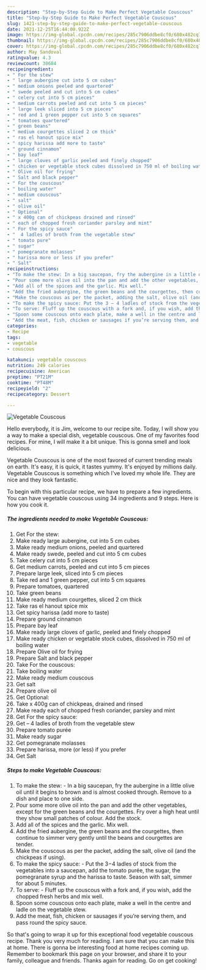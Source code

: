 ```yaml
---
description: "Step-by-Step Guide to Make Perfect Vegetable Couscous"
title: "Step-by-Step Guide to Make Perfect Vegetable Couscous"
slug: 1421-step-by-step-guide-to-make-perfect-vegetable-couscous
date: 2021-12-25T16:44:00.922Z
image: https://img-global.cpcdn.com/recipes/285c7906ddbe8cf0/680x482cq70/vegetable-couscous-recipe-main-photo.jpg
thumbnail: https://img-global.cpcdn.com/recipes/285c7906ddbe8cf0/680x482cq70/vegetable-couscous-recipe-main-photo.jpg
cover: https://img-global.cpcdn.com/recipes/285c7906ddbe8cf0/680x482cq70/vegetable-couscous-recipe-main-photo.jpg
author: May Sandoval
ratingvalue: 4.3
reviewcount: 30684
recipeingredient:
- " For the stew"
- " large aubergine cut into 5 cm cubes"
- " medium onions peeled and quartered"
- " swede peeled and cut into 5 cm cubes"
- " celery cut into 5 cm pieces"
- " medium carrots peeled and cut into 5 cm pieces"
- " large leek sliced into 5 cm pieces"
- " red and 1 green pepper cut into 5 cm squares"
- " tomatoes quartered"
- " green beans"
- " medium courgettes sliced 2 cm thick"
- " ras el hanout spice mix"
- " spicy harissa add more to taste"
- " ground cinnamon"
- " bay leaf"
- " large cloves of garlic peeled and finely chopped"
- " chicken or vegetable stock cubes dissolved in 750 ml of boiling water"
- " Olive oil for frying"
- " Salt and black pepper"
- " For the couscous"
- " boiling water"
- " medium couscous"
- " salt"
- " olive oil"
- " Optional"
- " x 400g can of chickpeas drained and rinsed"
- " each of chopped fresh coriander parsley and mint"
- " For the spicy sauce"
- "  4 ladles of broth from the vegetable stew"
- " tomato pure"
- " sugar"
- " pomegranate molasses"
- " harissa more or less if you prefer"
- " Salt"
recipeinstructions:
- "To make the stew: In a big saucepan, fry the aubergine in a little olive oil until it begins to brown and is almost cooked through. Remove to a dish and place to one side."
- "Pour some more olive oil into the pan and add the other vegetables, except for the green beans and the courgettes. Fry over a high heat until they show small patches of colour. Add the stock."
- "Add all of the spices and the garlic. Mix well."
- "Add the fried aubergine, the green beans and the courgettes, then continue to simmer very gently until the beans and courgettes are tender."
- "Make the couscous as per the packet, adding the salt, olive oil (and the chickpeas if using)."
- "To make the spicy sauce: Put the 3 – 4 ladles of stock from the vegetables into a saucepan, add the tomato purée, the sugar, the pomegranate syrup and the harissa to taste. Season with salt, simmer for about 5 minutes."
- "To serve: Fluff up the couscous with a fork and, if you wish, add the chopped fresh herbs and mix well."
- "Spoon some couscous onto each plate, make a well in the centre and ladle on the vegetable stew."
- "Add the meat, fish, chicken or sausages if you’re serving them, and pass round the spicy sauce."
categories:
- Recipe
tags:
- vegetable
- couscous

katakunci: vegetable couscous 
nutrition: 249 calories
recipecuisine: American
preptime: "PT21M"
cooktime: "PT48M"
recipeyield: "2"
recipecategory: Dessert

---
```



![Vegetable Couscous](https://img-global.cpcdn.com/recipes/285c7906ddbe8cf0/680x482cq70/vegetable-couscous-recipe-main-photo.jpg)

Hello everybody, it is Jim, welcome to our recipe site. Today, I will show you a way to make a special dish, vegetable couscous. One of my favorites food recipes. For mine, I will make it a bit unique. This is gonna smell and look delicious.



Vegetable Couscous is one of the most favored of current trending meals on earth. It's easy, it is quick, it tastes yummy. It's enjoyed by millions daily. Vegetable Couscous is something which I've loved my whole life. They are nice and they look fantastic.


To begin with this particular recipe, we have to prepare a few ingredients. You can have vegetable couscous using 34 ingredients and 9 steps. Here is how you cook it.

<!--inarticleads1-->

##### The ingredients needed to make Vegetable Couscous:

1. Get  For the stew:
1. Make ready  large aubergine, cut into 5 cm cubes
1. Make ready  medium onions, peeled and quartered
1. Make ready  swede, peeled and cut into 5 cm cubes
1. Take  celery cut into 5 cm pieces
1. Get  medium carrots, peeled and cut into 5 cm pieces
1. Prepare  large leek, sliced into 5 cm pieces
1. Take  red and 1 green pepper, cut into 5 cm squares
1. Prepare  tomatoes, quartered
1. Take  green beans
1. Make ready  medium courgettes, sliced 2 cm thick
1. Take  ras el hanout spice mix
1. Get  spicy harissa (add more to taste)
1. Prepare  ground cinnamon
1. Prepare  bay leaf
1. Make ready  large cloves of garlic, peeled and finely chopped
1. Make ready  chicken or vegetable stock cubes, dissolved in 750 ml of boiling water
1. Prepare  Olive oil for frying
1. Prepare  Salt and black pepper
1. Take  For the couscous:
1. Take  boiling water
1. Make ready  medium couscous
1. Get  salt
1. Prepare  olive oil
1. Get  Optional:
1. Take  x 400g can of chickpeas, drained and rinsed
1. Make ready  each of chopped fresh coriander, parsley and mint
1. Get  For the spicy sauce:
1. Get  – 4 ladles of broth from the vegetable stew
1. Prepare  tomato purée
1. Make ready  sugar
1. Get  pomegranate molasses
1. Prepare  harissa, more (or less) if you prefer
1. Get  Salt




<!--inarticleads2-->

##### Steps to make Vegetable Couscous:

1. To make the stew: - In a big saucepan, fry the aubergine in a little olive oil until it begins to brown and is almost cooked through. Remove to a dish and place to one side.
1. Pour some more olive oil into the pan and add the other vegetables, except for the green beans and the courgettes. Fry over a high heat until they show small patches of colour. Add the stock.
1. Add all of the spices and the garlic. Mix well.
1. Add the fried aubergine, the green beans and the courgettes, then continue to simmer very gently until the beans and courgettes are tender.
1. Make the couscous as per the packet, adding the salt, olive oil (and the chickpeas if using).
1. To make the spicy sauce: - Put the 3 – 4 ladles of stock from the vegetables into a saucepan, add the tomato purée, the sugar, the pomegranate syrup and the harissa to taste. Season with salt, simmer for about 5 minutes.
1. To serve: - Fluff up the couscous with a fork and, if you wish, add the chopped fresh herbs and mix well.
1. Spoon some couscous onto each plate, make a well in the centre and ladle on the vegetable stew.
1. Add the meat, fish, chicken or sausages if you’re serving them, and pass round the spicy sauce.




So that's going to wrap it up for this exceptional food vegetable couscous recipe. Thank you very much for reading. I am sure that you can make this at home. There is gonna be interesting food at home recipes coming up. Remember to bookmark this page on your browser, and share it to your family, colleague and friends. Thanks again for reading. Go on get cooking!
